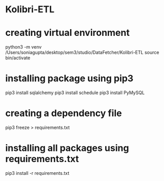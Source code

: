 # Kolibri-ETL

# creating virtual environment
python3 -m venv /Users/soniagupta/desktop/sem3/studio/DataFetcher/Kolibri-ETL
source bin/activate

# installing package using pip3 
pip3 install sqlalchemy
pip3 install schedule
pip3 install PyMySQL

# creating a dependency file
pip3 freeze > requirements.txt

# installing all packages using requirements.txt
pip3 install -r requirements.txt
